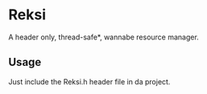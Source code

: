 # Reksi

A header only, thread-safe*, wannabe resource manager.

## Usage

Just include the Reksi.h header file in da project.
